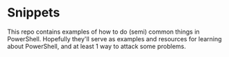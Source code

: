 # Snippets
This repo contains examples of how to do (semi) common things in PowerShell. Hopefully they'll serve
as examples and resources for learning about PowerShell, and at least 1 way to attack some problems.
